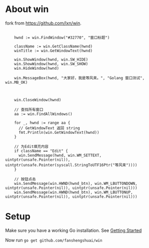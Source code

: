 About win
=========

fork from https://github.com/lxn/win.

```

    hwnd := win.FindWindow("#32770", "窗口标题")

    className := win.GetClassName(hwnd)
    winTitle := win.GetWindowText(hwnd)

    win.ShowWindow(hwnd, win.SW_HIDE)
    win.ShowWindow(hwnd, win.SW_SHOW)
    win.HideWindow(hwnd)

    win.MessageBox(hwnd, "大家好，我是等风来。", "Golang 窗口测试", win.MB_OK)



    win.CloseWindow(hwnd)

    // 查找所有窗口
    aa := win.FindAllWindows()

    for _, hwnd := range aa {
      // GetWindowText 返回 string
      fmt.Println(win.GetWindowText(hwnd))
    }

    // 为Edit填充内容
    if className == "Edit" {
      win.SendMessage(hwnd, win.WM_SETTEXT, uintptr(unsafe.Pointer(nil)), uintptr(unsafe.Pointer(syscall.StringToUTF16Ptr("等风来"))))
    }

    // 按钮点击
    win.SendMessage(win.HWND(hwnd_btn), win.WM_LBUTTONDOWN, uintptr(unsafe.Pointer(nil)), uintptr(unsafe.Pointer(nil)))
    win.SendMessage(win.HWND(hwnd_btn), win.WM_LBUTTONUP, uintptr(unsafe.Pointer(nil)), uintptr(unsafe.Pointer(nil)))

```

Setup
=====

Make sure you have a working Go installation.
See [Getting Started](http://golang.org/doc/install.html)

Now run `go get github.com/fanshengshuai/win`
